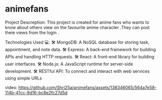 # animefans
Project Descreption:
This project is created for anime fans who wants to know about others view on the favourite anime character .They can post theie views from the login .

Technologies Used 💻:
🛠️ MongoDB: A NoSQL database for storing task, appointment, and note data.
🛠️ Express: A back-end framework for building APIs and handling HTTP requests.
🛠️ React: A front-end library for building user interfaces.
🛠️ Node.js: A JavaScript runtime for server-side development.
🛠️ RESTful API: To connect and interact with web services using simple URLs

video:
https://github.com/Shri25a/animefans/assets/138346065/564a7e58-114b-41cc-9d16-bc8e2fc27d5d



